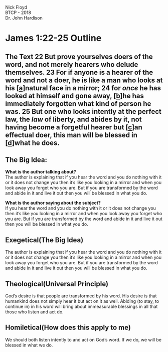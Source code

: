Nick Floyd  
BTCP \- 2018  
Dr. John Hardison

# James 1:22-25 Outline

## The Text **22** But prove yourselves **doers** of the word, and not merely **hearers** who delude themselves. **23** For if **anyone** is a hearer of the word and not a doer, he is like a man who looks at his \[[a](https://www.biblegateway.com/passage/?search=James+1%3A22-25&version=NASB#fen-NASB-30290a)\]natural face in a mirror; **24** for *once* he has looked at himself and gone away, \[[b](https://www.biblegateway.com/passage/?search=James+1%3A22-25&version=NASB#fen-NASB-30291b)\]he has **immediately forgotten** what kind of person he was. **25** But one who looks intently at the perfect law, the *law* of liberty, and **abides by it**, not having become a forgetful hearer but \[[c](https://www.biblegateway.com/passage/?search=James+1%3A22-25&version=NASB#fen-NASB-30292c)\]an effectual doer, this man **will be blessed** in \[[d](https://www.biblegateway.com/passage/?search=James+1%3A22-25&version=NASB#fen-NASB-30292d)\]what he does.

## The Big Idea:

**What is the author talking about?**  
The author is explaining that if you hear the word and you do nothing with it or it does not change you then it’s like you looking in a mirror and when you look away you forget who you are.  But if you are transformed by the word and abide in it and live it out then you will be blessed in what you do. 

**What is the author saying about the subject?**  
If you hear the word and you do nothing with it or it does not change you then it’s like you looking in a mirror and when you look away you forget who you are.  But if you are transformed by the word and abide in it and live it out then you will be blessed in what you do.

## Exegetical(The Big Idea)

The author is explaining that if you hear the word and you do nothing with it or it does not change you then it’s like you looking in a mirror and when you look away you forget who you are.  But if you are transformed by the word and abide in it and live it out then you will be blessed in what you do.

## Theological(Universal Principle)

God’s desire is that people are transformed by his word.  His desire is that humankind does not simply hear it but act on it as well. Abiding (to stay, to continue in) in his word will bring about immeasurable blessings in all that those who listen and act do.

## Homiletical(How does this apply to me)

We should both listen intently to and act on God’s word.  If we do, we will be blessed in what we do.  
